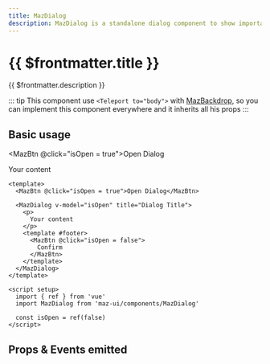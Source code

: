```yaml
---
title: MazDialog
description: MazDialog is a standalone dialog component to show important informations to the user or propose specific action. Many options available. You can hide the header or the footer, full-size layout, differents states etc.
---
```


# {{ $frontmatter.title }}

{{ $frontmatter.description }}

<!--@include: ./../mixins/getting-started.md-->

::: tip
This component use `<Teleport to="body">` with [MazBackdrop](./maz-backdrop.md), so you can implement this component everywhere and it inherits all his props
:::

## Basic usage

<MazBtn @click="isOpen = true">Open Dialog</MazBtn>

<MazDialog v-model="isOpen" title="Dialog Title">
  <p>
    Your content
  </p>
  <template #footer>
    <MazBtn @click="isOpen = false">
      Confirm
    </MazBtn>
  </template>
</MazDialog>

<script setup>
  import { ref } from 'vue'
  const isOpen = ref(false)
</script>

```vue
<template>
  <MazBtn @click="isOpen = true">Open Dialog</MazBtn>

  <MazDialog v-model="isOpen" title="Dialog Title">
    <p>
      Your content
    </p>
    <template #footer>
      <MazBtn @click="isOpen = false">
        Confirm
      </MazBtn>
    </template>
  </MazDialog>
</template>

<script setup>
  import { ref } from 'vue'
  import MazDialog from 'maz-ui/components/MazDialog'

  const isOpen = ref(false)
</script>
```

## Props & Events emitted

<ComponentPropDoc component="MazDialog" />

